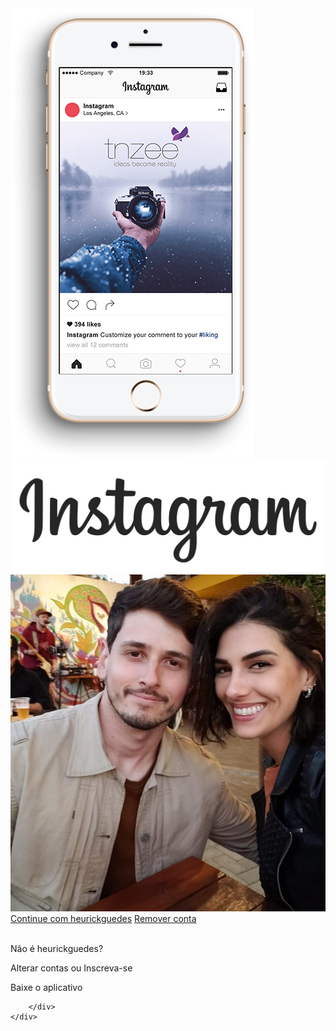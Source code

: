 <!DOCTYPE html>
<html lang="pt-br">
<head>
    <meta charset="UTF-8">
    <meta http-equiv="X-UA-Compatible" content="IE=edge">
    <meta name="viewport" content="width=device-width, initial-scale=1.0">
    <link rel="stylesheet" href="style.css">
    <title>Instagram</title>
</head>
<body>
    <div class="instagram-wrapper">
        <div class="instagram-phone"> 
            <img src="/img/instagram-celular.png" alt="celular">  
        </div>
        <div class="instagram-continue">
            <div class="group">
                <img src="/img/Instagram_logo.png" class="instagram-logo"
                alt="instagram logo">
                <div class="profile-photo">
                    <img src="/img/perfil instagram.png" alt="foto de perfil">
                </div>
                <a href="#" class="instagram-login"> Continue com heurickguedes</a>
                <a href="#" class="instagram-logout"> Remover conta</a>
            </div>
            <br>
            <div class="group">
                <p class="not-account">Não é heurickguedes?</p>
                <p class="notaccount">
                    <span class="link-blue">Alterar contas</span>
                    ou
                    <span class="link-blue">Inscreva-se</span>
                </p>
            </div>
            <div class="get-the-app">
               <p class="get-the-app">Baixe o aplicativo</p> 
               <div class="download">
                <a href="#" class="app-download"></a>
                <a href="#" class="app-download"></a>
               </div>
            </div>
           
        </div>
    </div>
    
</body>
</html>
